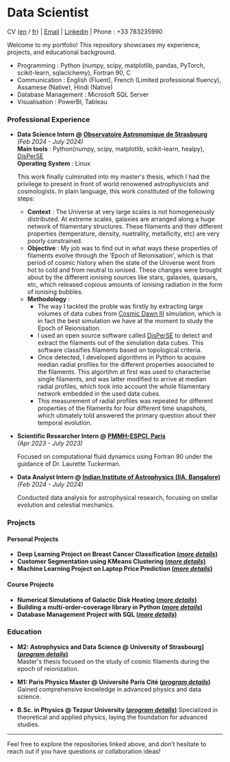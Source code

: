 # Data Scientist
CV ([en](https://raw.githubusercontent.com/vishrut-b/vishrut-b.github.io/main/assets/cv_eng_%20(3).pdf) / [fr](https://raw.githubusercontent.com/vishrut-b/vishrut-b.github.io/main/assets/cv_fr_%20(2).pdf)) | [Email](mailto:vishrutbezbarua@gmail.com) | [Linkedin](https://www.linkedin.com/in/vishrut-bezbarua-53b355205/) | Phone : +33 783235990

Welcome to my portfolio! This repository showcases my experience, projects, and educational background.

- Programming : Python (numpy, scipy, matplotlib, pandas, PyTorch, scikit-learn, sqlaclchemy), Fortran 90, C
- Communication : English (Fluent), French (Limited professional fluency), Assamese (Native), Hindi (Native)
- Database Management : Microsoft SQL Server
- Visualisation : PowerBI, Tableau

### Professional Experience

- **Data Science Intern @ [Observatoire Astronomique de Strasbourg](https://www.unistra.fr)**<br>
  _(Feb 2024 - July 2024)_<br>
  **Main tools** : Python(numpy, scipy, matplotlib, scikit-learn, healpy), [DisPerSE](https://www2.iap.fr/users/sousbie/web/html/index3c4a.html?category/Overview)<br>
  **Operating System** : Linux<br>
  
  This work finally culminated into my master's thesis, which I had the privilege to present in front of world renowened astrophysicists and cosmologists. In plain language, this work constituted of the following steps:
    - **Context** : The Universe at very large scales is not homogeneously distributed. At extreme scales, galaxies are arranged along a huge network of filamentary structures. These filaments and their different properties (temperature, density, nuetrality, metallicity, etc) are very poorly constrained.
    - **Objective** : My job was to find out in what ways these properties of filaments evolve through the 'Epoch of Reionisation', which is that period of cosmic history when the state of the Universe went from hot to cold and from neutral to ionised. These changes were brought about by the different ionising sources like stars, galaxies, quasars, etc, which released copious amounts of ionising radiation in the form of ionising bubbles.
    - **Methodology** :
      - The way I tackled the proble was firstly by extracting large volumes of data cubes from [Cosmic Dawn III](https://coda-simulation.github.io/) simulation, which is in fact the best simulation we have at the moment to study the Epoch of Reionisation.
      - I used an open source software called [DisPerSE](https://www2.iap.fr/users/sousbie/web/html/index3c4a.html?category/Overview) to detect and extract the filaments out of the simulation data cubes. This software classifies filaments based on topological criteria.
      - Once detected, I developed algorithms in Python to acquire median radial profiles for the different properties associated to the filaments. This algortihm at first was used to characterise single filaments, and was latter modified to arrive at median radial profiles, which took into account the whole filamentary network embedded in the used data cubes.
      - This measurement of radial profiles was repeated for different properties of the filaments for four different time snapshots, which utimately told answered the primary question about their temporal evolution.
     

- **Scientific Researcher Intern @ [PMMH-ESPCI, Paris](https://www.pmmh.espci.fr/)** <br>
_(Apr 2023 - July 2023)_ <br>

  Focused on computational fluid dynamics using Fortran 90 under the guidance of Dr. Laurette Tuckerman.

- **Data Analyst Intern @ [Indian Institute of Astrophysics (IIA, Bangalore)](https://www.iiap.res.in/)** <br>
  _(Feb 2024 - July 2024)_ <br>
  
  Conducted data analysis for astrophysical research, focusing on stellar evolution and celestial mechanics.

### Projects

#### Personal Projects
- **Deep Learning Project on Breast Cancer Classification [(_more details_)]()**  
- **Customer Segmentation using KMeans Clustering [(_more details_)](https://vishrut-b.github.io/clustering-analysis-of-online-retail-data/#exploratory-data-analysis-eda)**  
- **Machine Learning Project on Laptop Price Prediction [(_more details_)](https://github.com/yourusername/laptop-price-prediction)**  

#### Course Projects
- **Numerical Simulations of Galactic Disk Heating [(_more details_)](https://github.com/vishrut-b/Numerical-Simulation_Galactic_Disk_Heating.git)**
- **Building a multi-order-coverage library in Python [(_more details_)](https://github.com/vishrut-b/Python-Project-files.git)**
- **Database Management Project with SQL [(_more details_)](https://github.com/vishrut-b/Database-Project-MySQL-.git)**
  
### Education

- **M2: Astrophysics and Data Science @ University of Strasbourg] [(_program details_)](https://astro.unistra.fr/en/training-education/master-astrophysics-track/#master2)**  
  Master's thesis focused on the study of cosmic filaments during the epoch of reionization.

- **M1: Paris Physics Master @ Université Paris Cité [(_program details_)](http://www.parisphysicsmaster.com/)**  
  Gained comprehensive knowledge in advanced physics and data science.

- **B.Sc. in Physics @ Tezpur University [(_program details_)](https://www.tezu.ernet.in/)** 
  Specialized in theoretical and applied physics, laying the foundation for advanced studies.

---

Feel free to explore the repositories linked above, and don’t hesitate to reach out if you have questions or collaboration ideas!

